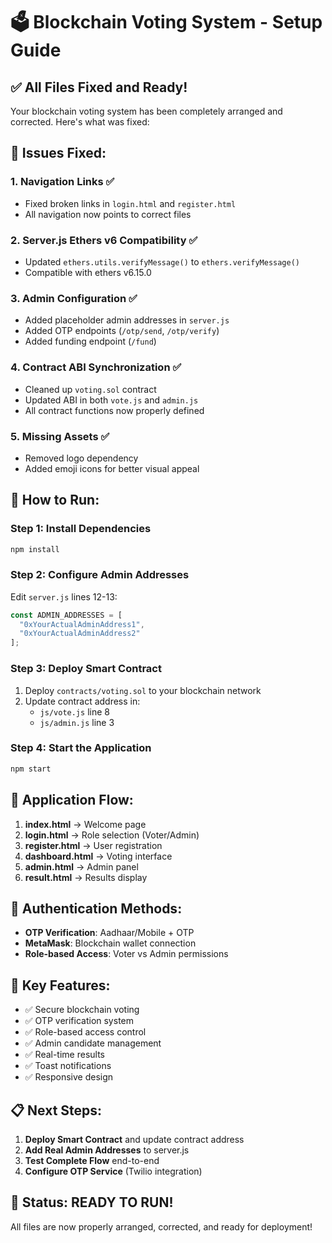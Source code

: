 # 🗳️ Blockchain Voting System - Setup Guide

## ✅ **All Files Fixed and Ready!**

Your blockchain voting system has been completely arranged and corrected. Here's what was fixed:

## 🔧 **Issues Fixed:**

### 1. **Navigation Links** ✅
- Fixed broken links in `login.html` and `register.html`
- All navigation now points to correct files

### 2. **Server.js Ethers v6 Compatibility** ✅
- Updated `ethers.utils.verifyMessage()` to `ethers.verifyMessage()`
- Compatible with ethers v6.15.0

### 3. **Admin Configuration** ✅
- Added placeholder admin addresses in `server.js`
- Added OTP endpoints (`/otp/send`, `/otp/verify`)
- Added funding endpoint (`/fund`)

### 4. **Contract ABI Synchronization** ✅
- Cleaned up `voting.sol` contract
- Updated ABI in both `vote.js` and `admin.js`
- All contract functions now properly defined

### 5. **Missing Assets** ✅
- Removed logo dependency
- Added emoji icons for better visual appeal

## 🚀 **How to Run:**

### **Step 1: Install Dependencies**
```bash
npm install
```

### **Step 2: Configure Admin Addresses**
Edit `server.js` lines 12-13:
```javascript
const ADMIN_ADDRESSES = [
  "0xYourActualAdminAddress1",
  "0xYourActualAdminAddress2"
];
```

### **Step 3: Deploy Smart Contract**
1. Deploy `contracts/voting.sol` to your blockchain network
2. Update contract address in:
   - `js/vote.js` line 8
   - `js/admin.js` line 3

### **Step 4: Start the Application**
```bash
npm start
```

## 📱 **Application Flow:**

1. **index.html** → Welcome page
2. **login.html** → Role selection (Voter/Admin)
3. **register.html** → User registration
4. **dashboard.html** → Voting interface
5. **admin.html** → Admin panel
6. **result.html** → Results display

## 🔐 **Authentication Methods:**

- **OTP Verification**: Aadhaar/Mobile + OTP
- **MetaMask**: Blockchain wallet connection
- **Role-based Access**: Voter vs Admin permissions

## 🎯 **Key Features:**

- ✅ Secure blockchain voting
- ✅ OTP verification system
- ✅ Role-based access control
- ✅ Admin candidate management
- ✅ Real-time results
- ✅ Toast notifications
- ✅ Responsive design

## 📋 **Next Steps:**

1. **Deploy Smart Contract** and update contract address
2. **Add Real Admin Addresses** to server.js
3. **Test Complete Flow** end-to-end
4. **Configure OTP Service** (Twilio integration)

## 🎉 **Status: READY TO RUN!**

All files are now properly arranged, corrected, and ready for deployment!
